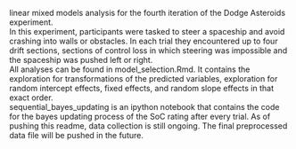 linear mixed models analysis for the fourth iteration of the Dodge Asteroids experiment.  
In this experiment, participants were tasked to steer a spaceship and avoid crashing into walls or obstacles. In each trial they encountered up to four drift sections, sections of control loss in which steering was impossible and the spaceship was pushed left or right.  
All analyses can be found in model_selection.Rmd. It contains the exploration for transformations of the predicted variables, exploration for random intercept effects, fixed effects, and random slope effects in that exact order.  
sequential_bayes_updating is an ipython notebook that contains the code for the bayes updating process of the SoC rating after every trial.
As of pushing this readme, data collection is still ongoing. The final preprocessed data file will be pushed in the future.
